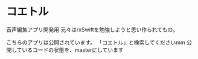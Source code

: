 # コエトル
音声編集アプリ開発用
元々はrxSwiftを勉強しようと思い作られてもの。

こちらのアプリは公開されています。
「コエトル」と検索してくださいmm
公開しているコードの状態を、masterにしています
